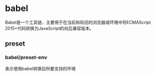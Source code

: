 # babel

Babel是一个工具链，主要用于在当前和较旧的浏览器或环境中将ECMAScript 2015+代码转换为JavaScript的向后兼容版本。

## preset

### babel/preset-env

表示使用babel转换后所要支持的环境
